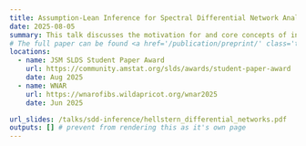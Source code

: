 ```yaml
---
title: Assumption-Lean Inference for Spectral Differential Network Analysis for High-Dimensional Time Series
date: 2025-08-05
summary: This talk discusses the motivation for and core concepts of inference for spectral differential networks under minimal assumptions. The <a href='/publications/sdd-inference/' class='link'>full paper</a> shares the same name as the talk title.
# The full paper can be found <a href='/publication/preprint/' class='talk-url'>here</a>.
locations:
  - name: JSM SLDS Student Paper Award
    url: https://community.amstat.org/slds/awards/student-paper-award
    date: Aug 2025
  - name: WNAR
    url: https://wnarofibs.wildapricot.org/wnar2025
    date: Jun 2025

url_slides: /talks/sdd-inference/hellstern_differential_networks.pdf
outputs: [] # prevent from rendering this as it's own page
---
```


<!-- In this talk we build upon previous work to perform inference on high-dimensional differential networks in the spectral domain. Inference necessitates novel theory as well as computational efficient estimators. We demonstrate our method's effectiveness on simulated and real neuroscience data. -->
